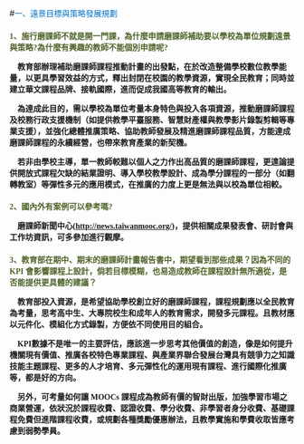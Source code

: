 #<font color=#0071C2 face=微軟正黑體>一、遠景目標與策略發展規劃</font>

<font color=#4E6228 face=微軟正黑體><h4>1、施行磨課師不就是開一門課，為什麼申請磨課師補助要以學校為單位規劃遠景與策略?為什麼有興趣的教師不能個別申請呢? </font>
<font face=微軟正黑體>

<p>&nbsp;&nbsp;&nbsp;&nbsp;教育部辦理補助磨課師課程推動計畫的出發點，在於改造整備學校數位教學能量，以更具學習效益的方式，釋出封閉在校園的教學資源，實現全民教育；同時並建立華文課程品牌、接軌國際，進而促成我國高等教育的輸出。</p>

<p>&nbsp;&nbsp;&nbsp;&nbsp;為達成此目的，需以學校為單位考量本身特色與投入各項資源，推動磨課師課程及校務行政支援機制（如提供教學平臺服務、智慧財產權與教學影片錄製剪輯等專業支援），並強化總體推廣策略、協助教師發展及精進磨課師課程品質，方能達成磨課師課程的永續經營，也帶來教育產業的新契機。 </p>


<p>&nbsp;&nbsp;&nbsp;&nbsp;若非由學校主導，單一教師較難以個人之力作出高品質的磨課師課程，更遑論提供開放式課程欠缺的結業證明、導入學校教學設計、成為學分課程的一部分（如翻轉教室）等彈性多元的應用模式，在推廣的力度上更是無法與以校為單位相較。 </p>

<font color=#4E6228 face=微軟正黑體><h4>2、國內外有案例可以參考嗎? </font>

<p>&nbsp;&nbsp;&nbsp;&nbsp;磨課師新聞中心(<a href="http://news.taiwanmooc.org/" target="_blank" title="磨課師新聞中心">http://news.taiwanmooc.org/</a>)，提供相關成果發表會、研討會與工作坊資訊，可多參加進行觀摩。 </p>


<font color=#4E6228 face=微軟正黑體><h4>3、教育部在期中、期末的磨課師計畫報告書中，期望看到那些成果？因為不同的 KPI 會影響課程上設計，倘若目標模糊，也易造成教師在課程設計無所適從，是否能提供更具體的建議？ </font>

<p>&nbsp;&nbsp;&nbsp;&nbsp;教育部投入資源，是希望協助學校創立好的磨課師課程，課程規劃應以全民教育為考量，思考高中生、大專院校生和成年人的教育需求，開發多元課程。且教材應以元件化、模組化方式錄製，方便依不同使用目的組合。 </p>

<p>&nbsp;&nbsp;&nbsp;&nbsp;KPI數據不是唯一的主要評估，應該進一步思考其他價值的創造，像是如何提升機關現有價值、推廣各校特色專業課程、與產業界聯合發展台灣具有競爭力之知識技能主題課程、更多的人才培育、多元彈性化的運用現有課程、進行國際化推廣等，都是好的方向。 </p>

<p>&nbsp;&nbsp;&nbsp;&nbsp;另外，可考量如何讓 MOOCs 課程成為教師有價的智財出版，加強學習市場之商業營運，依狀況於課程收費、認證收費、學分收費、非學習者身分收費、基礎課程免費但進階課程收費，或規劃各種獎勵優惠辦法，且教學實施和學費收取皆應考慮到弱勢學員。 </p>